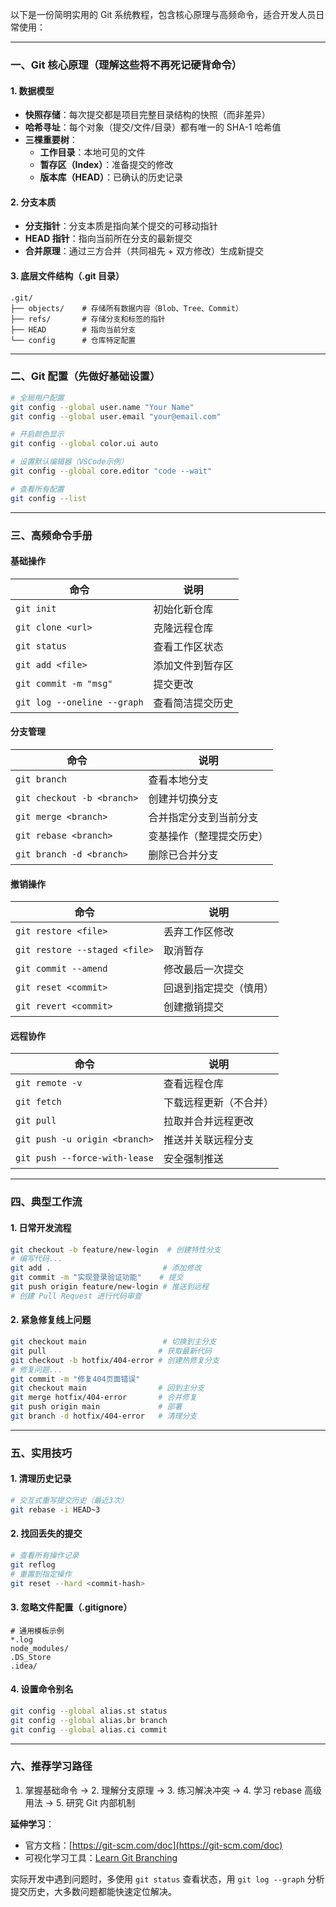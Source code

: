 以下是一份简明实用的 Git 系统教程，包含核心原理与高频命令，适合开发人员日常使用：

---

### **一、Git 核心原理（理解这些将不再死记硬背命令）**
#### 1. 数据模型
- **快照存储**：每次提交都是项目完整目录结构的快照（而非差异）
- **哈希寻址**：每个对象（提交/文件/目录）都有唯一的 SHA-1 哈希值
- **三棵重要树**：
  - **工作目录**：本地可见的文件
  - **暂存区（Index）**：准备提交的修改
  - **版本库（HEAD）**：已确认的历史记录

#### 2. 分支本质
- **分支指针**：分支本质是指向某个提交的可移动指针
- **HEAD 指针**：指向当前所在分支的最新提交
- **合并原理**：通过三方合并（共同祖先 + 双方修改）生成新提交

#### 3. 底层文件结构（.git 目录）
```
.git/
├── objects/    # 存储所有数据内容（Blob、Tree、Commit）
├── refs/       # 存储分支和标签的指针
├── HEAD        # 指向当前分支
└── config      # 仓库特定配置
```

---

### **二、Git 配置（先做好基础设置）**
```bash
# 全局用户配置
git config --global user.name "Your Name"
git config --global user.email "your@email.com"

# 开启颜色显示
git config --global color.ui auto

# 设置默认编辑器（VSCode示例）
git config --global core.editor "code --wait"

# 查看所有配置
git config --list
```

---

### **三、高频命令手册**

#### **基础操作**
| 命令                        | 说明             |
| --------------------------- | ---------------- |
| `git init`                  | 初始化新仓库     |
| `git clone <url>`           | 克隆远程仓库     |
| `git status`                | 查看工作区状态   |
| `git add <file>`            | 添加文件到暂存区 |
| `git commit -m "msg"`       | 提交更改         |
| `git log --oneline --graph` | 查看简洁提交历史 |

#### **分支管理**
| 命令                       | 说明                     |
| -------------------------- | ------------------------ |
| `git branch`               | 查看本地分支             |
| `git checkout -b <branch>` | 创建并切换分支           |
| `git merge <branch>`       | 合并指定分支到当前分支   |
| `git rebase <branch>`      | 变基操作（整理提交历史） |
| `git branch -d <branch>`   | 删除已合并分支           |

#### **撤销操作**
| 命令                          | 说明                   |
| ----------------------------- | ---------------------- |
| `git restore <file>`          | 丢弃工作区修改         |
| `git restore --staged <file>` | 取消暂存               |
| `git commit --amend`          | 修改最后一次提交       |
| `git reset <commit>`          | 回退到指定提交（慎用） |
| `git revert <commit>`         | 创建撤销提交           |

#### **远程协作**
| 命令                          | 说明                   |
| ----------------------------- | ---------------------- |
| `git remote -v`               | 查看远程仓库           |
| `git fetch`                   | 下载远程更新（不合并） |
| `git pull`                    | 拉取并合并远程更改     |
| `git push -u origin <branch>` | 推送并关联远程分支     |
| `git push --force-with-lease` | 安全强制推送           |

---

### **四、典型工作流**
#### 1. 日常开发流程
```bash
git checkout -b feature/new-login  # 创建特性分支
# 编写代码...
git add .                         # 添加修改
git commit -m "实现登录验证功能"    # 提交
git push origin feature/new-login # 推送到远程
# 创建 Pull Request 进行代码审查
```

#### 2. 紧急修复线上问题
```bash
git checkout main                 # 切换到主分支
git pull                         # 获取最新代码
git checkout -b hotfix/404-error # 创建热修复分支
# 修复问题...
git commit -m "修复404页面错误"
git checkout main                # 回到主分支
git merge hotfix/404-error       # 合并修复
git push origin main             # 部署
git branch -d hotfix/404-error   # 清理分支
```

---

### **五、实用技巧**
#### 1. 清理历史记录
```bash
# 交互式重写提交历史（最近3次）
git rebase -i HEAD~3
```

#### 2. 找回丢失的提交
```bash
# 查看所有操作记录
git reflog
# 重置到指定操作
git reset --hard <commit-hash>
```

#### 3. 忽略文件配置（.gitignore）
```text
# 通用模板示例
*.log
node_modules/
.DS_Store
.idea/
```

#### 4. 设置命令别名
```bash
git config --global alias.st status
git config --global alias.br branch
git config --global alias.ci commit
```

---

### **六、推荐学习路径**
1. 掌握基础命令 → 2. 理解分支原理 → 3. 练习解决冲突 → 4. 学习 rebase 高级用法 → 5. 研究 Git 内部机制

**延伸学习**：
- 官方文档：[https://git-scm.com/doc](https://git-scm.com/doc)
- 可视化学习工具：[Learn Git Branching](https://learngitbranching.js.org/)

实际开发中遇到问题时，多使用 `git status` 查看状态，用 `git log --graph` 分析提交历史，大多数问题都能快速定位解决。
